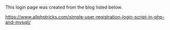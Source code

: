 
This login page was created from the blog listed below.

https://www.allphptricks.com/simple-user-registration-login-script-in-php-and-mysqli/
